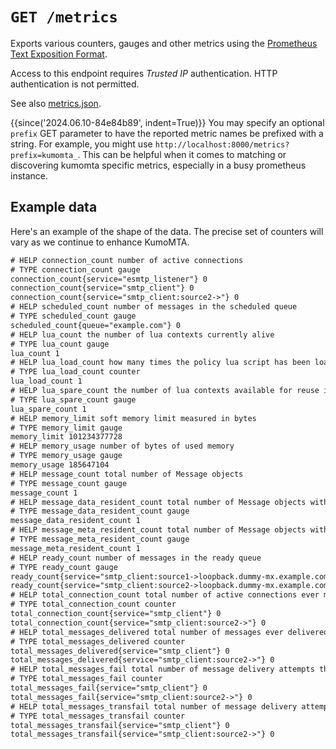 # `GET /metrics`

Exports various counters, gauges and other metrics using the [Prometheus Text
Exposition
Format](https://prometheus.io/docs/instrumenting/exposition_formats/).

Access to this endpoint requires *Trusted IP* authentication. HTTP
authentication is not permitted.

See also [metrics.json](metrics.json.md).

{{since('2024.06.10-84e84b89', indent=True)}}
    You may specify an optional `prefix` GET parameter to have
    the reported metric names be prefixed with a string. For example,
    you might use `http://localhost:8000/metrics?prefix=kumomta_`.
    This can be helpful when it comes to matching or discovering
    kumomta specific metrics, especially in a busy prometheus
    instance.

## Example data

Here's an example of the shape of the data. The precise set of counters
will vary as we continue to enhance KumoMTA.

```txt
# HELP connection_count number of active connections
# TYPE connection_count gauge
connection_count{service="esmtp_listener"} 0
connection_count{service="smtp_client"} 0
connection_count{service="smtp_client:source2->"} 0
# HELP scheduled_count number of messages in the scheduled queue
# TYPE scheduled_count gauge
scheduled_count{queue="example.com"} 0
# HELP lua_count the number of lua contexts currently alive
# TYPE lua_count gauge
lua_count 1
# HELP lua_load_count how many times the policy lua script has been loaded into a new context
# TYPE lua_load_count counter
lua_load_count 1
# HELP lua_spare_count the number of lua contexts available for reuse in the pool
# TYPE lua_spare_count gauge
lua_spare_count 1
# HELP memory_limit soft memory limit measured in bytes
# TYPE memory_limit gauge
memory_limit 101234377728
# HELP memory_usage number of bytes of used memory
# TYPE memory_usage gauge
memory_usage 185647104
# HELP message_count total number of Message objects
# TYPE message_count gauge
message_count 1
# HELP message_data_resident_count total number of Message objects with body data loaded
# TYPE message_data_resident_count gauge
message_data_resident_count 1
# HELP message_meta_resident_count total number of Message objects with metadata loaded
# TYPE message_meta_resident_count gauge
message_meta_resident_count 1
# HELP ready_count number of messages in the ready queue
# TYPE ready_count gauge
ready_count{service="smtp_client:source1->loopback.dummy-mx.example.com"} 0
ready_count{service="smtp_client:source2->loopback.dummy-mx.example.com"} 0
# HELP total_connection_count total number of active connections ever made
# TYPE total_connection_count counter
total_connection_count{service="smtp_client"} 0
total_connection_count{service="smtp_client:source2->"} 0
# HELP total_messages_delivered total number of messages ever delivered
# TYPE total_messages_delivered counter
total_messages_delivered{service="smtp_client"} 0
total_messages_delivered{service="smtp_client:source2->"} 0
# HELP total_messages_fail total number of message delivery attempts that permanently failed
# TYPE total_messages_fail counter
total_messages_fail{service="smtp_client"} 0
total_messages_fail{service="smtp_client:source2->"} 0
# HELP total_messages_transfail total number of message delivery attempts that transiently failed
# TYPE total_messages_transfail counter
total_messages_transfail{service="smtp_client"} 0
total_messages_transfail{service="smtp_client:source2->"} 0
```
